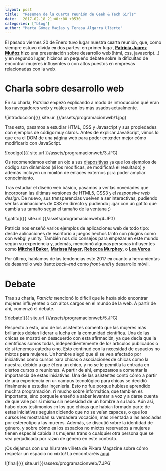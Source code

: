 ```yaml
---
layout: post
title:  "Resumen de la cuarta reunión de Geek & Tech Girls"
date:   2017-02-18 21:00::00 +0530
categories: ["blog"]
author: "Marta Gómez Macías y Teresa Algarra Ulierte"
---
```


El pasado viernes 20 de Enero tuvo lugar nuestra cuarta reunión, que, como siempre estuvo divida en dos partes: en primer lugar, [__Patricia Juárez Muñoz__](https://twitter.com/ccsakuweb) hizo una presentación sobre desarrollo web (html, css, javascript...) y en segundo lugar, hicimos un pequeño debate sobre la dificultad de encontrar mujeres influyentes o con altos puestos en empresas relacionadas con la web.

# Charla sobre desarrollo web

En su charla, _Patricia_ empezó explicando a modo de introducción qué eran los navegadores web y cuáles eran los más usados actualmente.

![introducción]({{ site.url }}/assets/programacionweb/1.jpg)

Tras esto, pasamos a estudiar HTML, CSS y Javascript y sus propiedades con ejemplos de código muy claros. Antes de explicar JavaScript, vimos lo que era el DOM de una página web para poder entender mejor cómo modificarlo con JavaScript.

![codigo]({{ site.url }}/assets/programacionweb/3.JPG)

Os recomendamos echar un ojo a sus [diapositivas](http://websinlimites.develagora.com/) ya que los ejemplos de código son dinámicos (si los modificas, se modificará el resultado) y además incluyen un montón de enlaces externos para poder ampliar conocimiento.

Tras estudiar el diseño web básico, pasamos a ver las novedades que incorporan las últimas versiones  de HTML5, CSS3 y el _responsive web design_. De nuevo, sus transparencias vuelven a ser interactivas, pudiendo ver las animaciones de CSS en directo y pudiendo jugar con un gatito que cambia su tamaño según el tamaño de la ventana ;).

![gatito]({{ site.url }}/assets/programacionweb/4.JPG)

Patricia nos enseñó varios ejemplos de aplicaciones web de todo tipo: desde aplicaciones de escritorio a juegos hechos tanto con plugins como con webgl y unity. También nos dio consejos para empezar en este mundo según su experiencia y, además, mencionó algunas personas influyentes como [__Mitchell Baker__](https://twitter.com/mitchellbaker), [__Marissa Mayer__](https://twitter.com/marissamayer), [__Rebecca Murphey__](https://twitter.com/rmurphey), o [__Lea Verou__](https://twitter.com/leaverou).

Por último, hablamos de las tendencias este 2017 en cuanto a herramientas de desarrollo web (tanto _back-end_ como _front-end_) y desarrollo móvil.

# Debate

Tras su charla, _Patricia_ mencionó lo difícil que le había sido encontrar mujeres influyentes o con altos cargos en el mundo de la web. A partir de ahí, comenzó el debate.

![debate]({{ site.url }}/assets/programacionweb/5.JPG)

Respecto a esto, uno de los asistentes comentó que las mujeres más brillantes debían liderar la lucha en la comunidad científica. Una de las chicas se mostró en desacuerdo con esta afirmación, ya que decía que la científicas somos todas, independientemente de los artículos publicados o de si tenemos cátedra o no. Esto continuó con la necesidad de espacios no mixtos para mujeres. Un hombre alegó que él se veía afectado por iniciativas como cursos para chicas o asociaciones de chicas como la nuestra, debido a que él era un chico, y no se le permitía la entrada en ciertos cursos o reuniones. A partir de ahí, empezamos a comentar la importancia de estas iniciativas. Una de las asistentes contó cómo a partir de una experiencia en un campus tecnológico para chicas se decidió finalmente a estudiar ingeniería. Esto no fue porque hubiese aprendido muchra programación, ni mucho sobre informática, que también es importante, sino porque le enseñó a saber levantar la voz y a darse cuenta de que vale por sí misma sin necesidad de un hombre a su lado. Aún así, hubo otros testimonios en los que chicas que habían formado parte de estas iniciatívas seguían diciendo que no se veían capaces, o que los cursos les mostraban su verdadera vocación, más orientada a las asociadas por estereotipo a las mujeres. Además, se discutió sobre la identidad de género, y sobre cómo en los espacios no mixtos reservados a mujeres tienen especial cabida las mujeres trans o cualquier otra persona que se vea perjudicada por razón de género en este contexto.

¡Os dejamos con una hilarante viñeta de Pikara Magazine sobre cómo respetar un espacio no mixto! La encontraréis [aquí](http://www.pikaramagazine.com/2016/03/guia-practica-para-respetar-un-espacio-no-mixto/).

![final]({{ site.url }}/assets/programacionweb/7.JPG)
